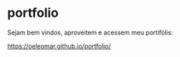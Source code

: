 # portfolio

Sejam bem vindos, aproveitem e acessem meu portifólis: 

https://oeleomar.github.io/portfolio/
